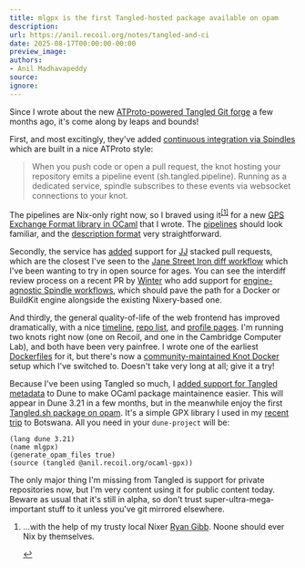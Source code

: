 ```yaml
---
title: mlgpx is the first Tangled-hosted package available on opam
description:
url: https://anil.recoil.org/notes/tangled-and-ci
date: 2025-08-17T00:00:00-00:00
preview_image:
authors:
- Anil Madhavapeddy
source:
ignore:
---
```


<p>Since I wrote about the new <a href="https://anil.recoil.org/notes/disentangling-git-with-bluesky">ATProto-powered Tangled Git forge</a> a few months ago, it's come along by leaps and bounds!</p>
<p>First, and most excitingly, they've added <a href="https://blog.tangled.sh/ci">continuous integration via Spindles</a> which are built in a nice ATProto style:</p>
<blockquote>
<p>When you push code or open a pull request, the knot hosting your repository
emits a pipeline event (sh.tangled.pipeline). Running as a dedicated service,
spindle subscribes to these events via websocket connections to your knot.</p>
</blockquote>
<p>The pipelines are Nix-only right now, so I braved using it<sup><a href="https://anil.recoil.org/news.xml#fn-1" role="doc-noteref" class="fn-label">[1]</a></sup> for a new <a href="https://tangled.sh/@anil.recoil.org/ocaml-gpx">GPS Exchange Format library in OCaml</a> that I wrote. The <a href="https://tangled.sh/@anil.recoil.org/ocaml-gpx/pipelines">pipelines</a> should look familiar, and the <a href="https://tangled.sh/@anil.recoil.org/ocaml-gpx/blob/main/.tangled/workflows/build.yml">description format</a> very straightforward.</p>
<p>Secondly, the service has <a href="https://blog.tangled.sh/stacking">added</a> support for <a href="https://github.com/jj-vcs/jj">JJ</a> stacked pull requests, which are the closest I've seen to the <a href="https://blog.janestreet.com/ironing-out-your-release-process/">Jane Street Iron diff workflow</a> which I've been wanting to try in open source for ages.  You can see the interdiff review process on a recent PR by <a href="https://tangled.sh/@winter.bsky.social">Winter</a> who add support for <a href="https://tangled.sh/@tangled.sh/core/pulls/423">engine-agnostic Spindle workflows</a>, which should pave the path for a Docker or BuildKit engine alongside the existing Nixery-based one.</p>
<p>And thirdly, the general quality-of-life of the web frontend has improved dramatically, with a nice <a href="https://tangled.sh/">timeline</a>, <a href="https://tangled.sh/@anil.recoil.org?tab=repos">repo list</a>, and <a href="https://tangled.sh/@anil.recoil.org">profile pages</a>. I'm running two knots right now (one on Recoil, and one in the Cambridge Computer Lab), and both have been very painfree. I wrote one of the earliest <a href="https://tangled.sh/@anil.recoil.org/knot-docker">Dockerfiles</a> for it, but there's now a <a href="https://tangled.sh/@tangled.sh/knot-docker">community-maintained Knot Docker</a> setup which I've switched to. Doesn't take very long at all; give it a try!</p>
<p>Because I've been using Tangled so much, I <a href="https://github.com/ocaml/dune/pull/12197">added support for Tangled metadata</a> to Dune to make OCaml package maintainence easier. This will appear in Dune 3.21 in a few months, but in the meanwhile enjoy the first <a href="https://ocaml.org/p/mlgpx/latest">Tangled.sh package on opam</a>. It's a simple GPX library I used in my <a href="https://anil.recoil.org/notes/owntracks-and-lifecycle">recent trip</a> to Botswana. All you need in your <code>dune-project</code> will be:</p>
<pre><code>(lang dune 3.21)
(name mlgpx)
(generate_opam_files true)
(source (tangled @anil.recoil.org/ocaml-gpx))
</code></pre>
<p>The only major thing I'm missing from Tangled is support for private repositories now, but I'm very content using it for public content today. Beware as usual that it's still in alpha, so don't trust super-ultra-mega-important stuff to it unless you've git mirrored elsewhere.</p>
<section role="doc-endnotes"><ol>
<li>
<p>...with the help of my trusty local Nixer <a href="https://ryan.freumh.org" class="contact">Ryan Gibb</a>. Noone should ever Nix by themselves.</p>
<span><a href="https://anil.recoil.org/news.xml#ref-1-fn-1" role="doc-backlink" class="fn-label">↩︎︎</a></span></li></ol></section>

